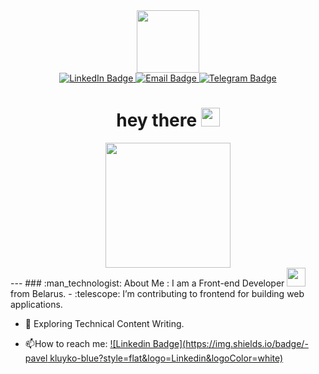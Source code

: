 <div id="header" align="center">
  <img src="https://media.giphy.com/media/jdPMeyv9rn0hZHh8n9/giphy.gif" width="100"/>
<div id="badges">
  <a href="https://www.linkedin.com/in/pavel-kluyko/">
    <img src="https://img.shields.io/badge/LinkedIn-blue?style=for-the-badge&logo=linkedin&logoColor=white" alt="LinkedIn Badge"/>
  </a>
  <a href="mailto:kluyko.pasha@mail.ru">
    <img src="https://img.shields.io/badge/Email-darkblue?style=for-the-badge&logo=mail.ru&logoColor=orange" alt="Email Badge"/>
  </a>
   <a href="https://t.me/pasha_kluyko">
    <img src="https://img.shields.io/badge/Telegram-blue?style=for-the-badge&logo=telegram&logoColor=white" alt="Telegram Badge"/>
  </a>
</div>
<h1>
  hey there
  <img src="https://media.giphy.com/media/hvRJCLFzcasrR4ia7z/giphy.gif" width="30px"/>
</h1>
  </div>
<div align="center">
  <img src="https://media.giphy.com/media/trN83pDD8yRDHBGfl3/giphy.gif" width="200" height="200"/>
</div>
---
### :man_technologist: About Me :
I am a Front-end Developer <img src="https://media.giphy.com/media/WUlplcMpOCEmTGBtBW/giphy.gif" width="30"> from Belarus.
- :telescope: I’m contributing to frontend for building web applications.

- :seedling: Exploring Technical Content Writing.

- :mailbox:How to reach me: [![Linkedin Badge](https://img.shields.io/badge/-pavel kluyko-blue?style=flat&logo=Linkedin&logoColor=white)](https://www.linkedin.com/in/pavel-kluyko/)
